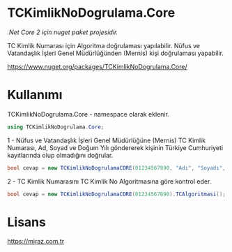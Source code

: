 # TCKimlikNoDogrulama.Core

*.Net Core 2 için nuget paket projesidir.* 

TC Kimlik Numarası için Algoritma doğrulaması yapılabilir. 
Nüfus ve Vatandaşlık İşleri Genel Müdürlüğünden (Mernis) kişi doğrulaması yapabilir. 

https://www.nuget.org/packages/TCKimlikNoDogrulama.Core/

# Kullanımı

TCKimlikNoDogrulama.Core - namespace olarak eklenir.

```csharp      
using TCKimlikNoDogrulama.Core;
```

1 - Nüfus ve Vatandaşlık İşleri Genel Müdürlüğüne (Mernis) TC Kimlik Numarası, Ad, Soyad ve Doğum Yılı göndererek kişinin Türkiye Cumhuriyeti kayıtlarında olup olmadığını doğrular. 

```csharp      
bool cevap = new TCKimlikNoDogrulamaCORE(01234567890, "Adı", "Soyadı", 1900).KisiVarMi();
```


2 - TC Kimlik Numarasını TC Kimlik No Algoritmasına göre kontrol eder.

```csharp      
bool cevap = new TCKimlikNoDogrulamaCORE(01234567890).TCAlgoritmasi();
```

# Lisans

https://miraz.com.tr
